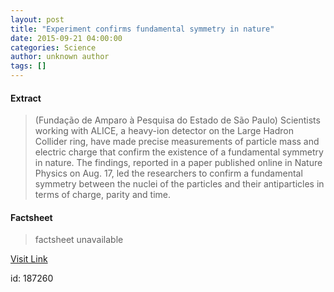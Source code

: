 ```yaml
---
layout: post
title: "Experiment confirms fundamental symmetry in nature"
date: 2015-09-21 04:00:00
categories: Science
author: unknown author
tags: []
---
```



#### Extract
>(Fundação de Amparo à Pesquisa do Estado de São Paulo) Scientists working with ALICE, a heavy-ion detector on the Large Hadron Collider ring, have made precise measurements of particle mass and electric charge that confirm the existence of a fundamental symmetry in nature. The findings, reported in a paper published online in Nature Physics on Aug. 17, led the researchers to confirm a fundamental symmetry between the nuclei of the particles and their antiparticles in terms of charge, parity and time.

#### Factsheet
>factsheet unavailable

[Visit Link](http://www.eurekalert.org/pub_releases/2015-09/fda-ecf092115.php)

id:  187260
